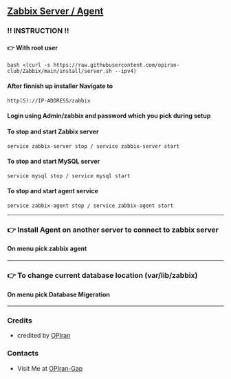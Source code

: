 ## [Zabbix Server / Agent](https://opiran-club.github.io/Zabbix/)

###  ‼️ INSTRUCTION ‼️

#### 👉 With root user

```
bash <(curl -s https://raw.githubusercontent.com/opiran-club/Zabbix/main/install/server.sh --ipv4)
```

#### After finnish up installer Navigate to 
```
http(S)://IP-ADDRESS/zabbix
```
#### Login using Admin/zabbix and password which you pick during setup

#### To stop and start Zabbix server

```
service zabbix-server stop / service zabbix-server start
```

#### To stop and start MySQL server

```
service mysql stop / service mysql start
```

#### To stop and start agent service

```
service zabbix-agent stop / service zabbix-agent start
```

-----------------------------------------------------------------------------------------

### 👉 Install Agent on another server to connect to zabbix server

#### On menu pick zabbix agent


-----------------------------------------------------------------------------------------
### 👉 To change current database location (var/lib/zabbix)

#### On menu pick Database Migeration

---------------------------------------------------------------------------------------------------------------------------------------

### Credits
 - credited by [OPIran](https://github.com/opiran-club)

### Contacts
 - Visit Me at [OPIran-Gap](https://t.me/opiran_official)

